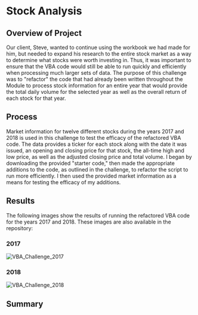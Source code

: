 # Stock Analysis

## Overview of Project
Our client, Steve, wanted to continue using the workbook we had made for him, but needed to expand his research to the entire stock market as a way to determine what stocks were worth investing in.  Thus, it was important to ensure that the VBA code would still be able to run quickly and efficiently when processing much larger sets of data.  The purpose of this challenge was to "refactor" the code that had already been written throughout the Module to process stock information for an entire year that would provide the total daily volume for the selected year as well as the overall return of each stock for that year.

## Process
Market information for twelve different stocks during the years 2017 and 2018 is used in this challenge to test the efficacy of the refactored VBA code.  The data provides a ticker for each stock along with the date it was issued, an opening and closing price for that stock, the all-time high and low price, as well as the adjusted closing price and total volume.  I began by downloading the provided "starter code," then made the appropriate additions to the code, as outlined in the challenge, to refactor the script to run more efficiently.  I then used the provided market information as a means for testing the efficacy of my additions.

## Results
The following images show the results of running the refactored VBA code for the years 2017 and 2018.  These images are also available in the repository:
### 2017
![VBA_Challenge_2017](https://user-images.githubusercontent.com/93561592/147627572-0c7d0703-aae8-43fc-8ff8-a17c0ce2ce7c.png)
### 2018
![VBA_Challenge_2018](https://user-images.githubusercontent.com/93561592/147627602-fb90d7d5-dd26-4cca-a7da-14e3c6b0431a.png)


## Summary
